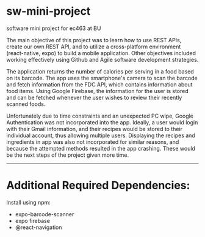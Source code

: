 # sw-mini-project
software mini project for ec463 at BU

The main objective of this project was to learn how to use REST APIs, create our own REST API, and to utilize a cross-platform environment (react-native, expo) to build a mobile application. Other objectives included working effectively using Github and Agile software development strategies.

The application returns the number of calories per serving in a food based on its barcode. The app uses the smartphone's camera to scan the barcode and fetch information from the FDC API, which contains information about food items. Using Google Firebase, the information for the user is stored and can be fetched whenever the user wishes to review their recently scanned foods.

Unfortunately due to time constraints and an unexpected PC wipe, Google Authentication was not incorporated into the app. Ideally, a user would login with their Gmail information, and their recipes would be stored to their individual account, thus allowing multiple users. Displaying the recipes and ingredients in app was also not incorporated for similar reasons, and because the attempted methods resulted in the app crashing. These would be the next steps of the project given more time.

_____

# Additional Required Dependencies:
Install using npm:
- expo-barcode-scanner
- expo firebase
- @react-navigation
